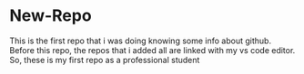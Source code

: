 # New-Repo
This is the first repo that i was doing knowing some info about github. Before this repo, the repos that i added all are linked with my vs code editor. So, these is my first repo as a professional student
